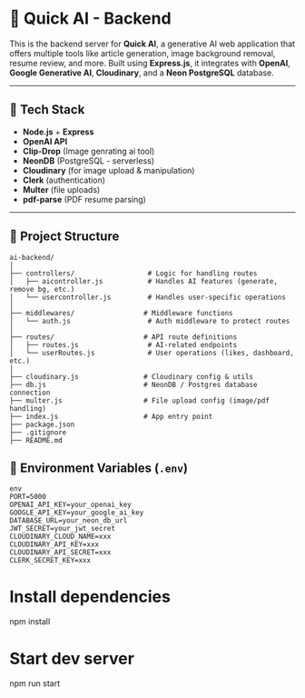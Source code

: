 # 🧠 Quick AI - Backend

This is the backend server for **Quick AI**, a generative AI web application that offers multiple tools like article generation, image background removal, resume review, and more. Built using **Express.js**, it integrates with **OpenAI**, **Google Generative AI**, **Cloudinary**, and a **Neon PostgreSQL** database.

---

## 🚀 Tech Stack

- **Node.js** + **Express**
- **OpenAI API**
- **Clip-Drop** (Image genrating ai tool)
- **NeonDB** (PostgreSQL - serverless)
- **Cloudinary** (for image upload & manipulation)
- **Clerk** (authentication)
- **Multer** (file uploads)
- **pdf-parse** (PDF resume parsing)

---

## 📁 Project Structure
```
ai-backend/
│
├── controllers/                  # Logic for handling routes
│   ├── aicontroller.js           # Handles AI features (generate, remove bg, etc.)
│   └── usercontroller.js         # Handles user-specific operations
│
├── middlewares/                 # Middleware functions
│   └── auth.js                   # Auth middleware to protect routes
│
├── routes/                      # API route definitions
│   ├── routes.js                 # AI-related endpoints 
│   └── userRoutes.js             # User operations (likes, dashboard, etc.)
│
├── cloudinary.js                # Cloudinary config & utils
├── db.js                        # NeonDB / Postgres database connection
├── multer.js                    # File upload config (image/pdf handling)
├── index.js                     # App entry point
├── package.json
├── .gitignore
├── README.md

```

## 🔐 Environment Variables (`.env`)

```
env
PORT=5000
OPENAI_API_KEY=your_openai_key
GOOGLE_API_KEY=your_google_ai_key
DATABASE_URL=your_neon_db_url
JWT_SECRET=your_jwt_secret
CLOUDINARY_CLOUD_NAME=xxx
CLOUDINARY_API_KEY=xxx
CLOUDINARY_API_SECRET=xxx
CLERK_SECRET_KEY=xxx

```
# Install dependencies
npm install

# Start dev server
npm run start
